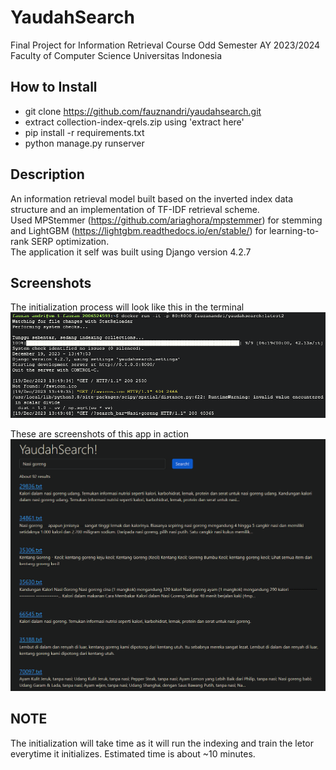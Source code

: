 # YaudahSearch
Final Project for Information Retrieval Course Odd Semester AY 2023/2024
Faculty of Computer Science Universitas Indonesia

## How to Install
- git clone https://github.com/fauznandri/yaudahsearch.git
- extract collection-index-qrels.zip using 'extract here'
- pip install -r requirements.txt
- python manage.py runserver

## Description
An information retrieval model built based on the inverted index data structure and an implementation of TF-IDF retrieval scheme. \
Used MPStemmer (https://github.com/ariaghora/mpstemmer) for stemming and LightGBM (https://lightgbm.readthedocs.io/en/stable/) for learning-to-rank SERP optimization. \
The application it self was built using Django version 4.2.7

## Screenshots
The initialization process will look like this in the terminal
![image](images/yaudahsearch-process.png)

These are screenshots of this app in action
![image](images/yaudahsearch-result.png)


## NOTE ##
The initialization will take time as it will run the indexing and train the letor everytime it initializes. 
Estimated time is about ~10 minutes.
